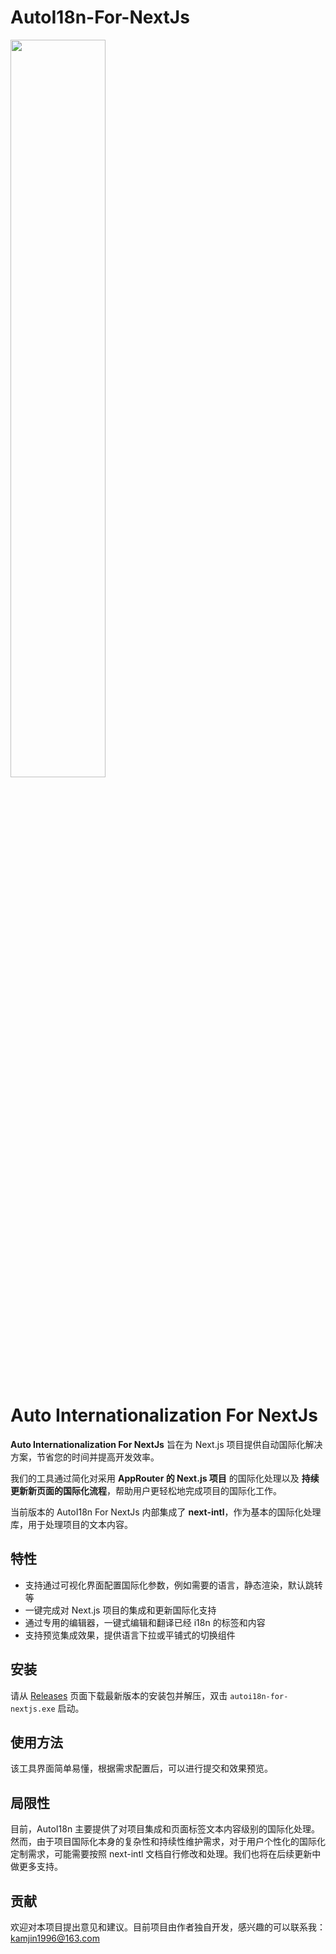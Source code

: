 # AutoI18n-For-NextJs

<img src="https://media.autoi18n.dev/autoi18n_logo_black.png" width = 55%>

# Auto Internationalization For NextJs

**Auto Internationalization For NextJs** 旨在为 Next.js 项目提供自动国际化解决方案，节省您的时间并提高开发效率。

我们的工具通过简化对采用 **AppRouter 的 Next.js 项目** 的国际化处理以及 **持续更新新页面的国际化流程**，帮助用户更轻松地完成项目的国际化工作。

当前版本的 AutoI18n For NextJs 内部集成了 **next-intl**，作为基本的国际化处理库，用于处理项目的文本内容。

## 特性

- 支持通过可视化界面配置国际化参数，例如需要的语言，静态渲染，默认跳转等
- 一键完成对 Next.js 项目的集成和更新国际化支持
- 通过专用的编辑器，一键式编辑和翻译已经 i18n 的标签和内容
- 支持预览集成效果，提供语言下拉或平铺式的切换组件

## 安装

请从 [Releases](./releases) 页面下载最新版本的安装包并解压，双击 `autoi18n-for-nextjs.exe` 启动。

## 使用方法

该工具界面简单易懂，根据需求配置后，可以进行提交和效果预览。

## 局限性

目前，AutoI18n 主要提供了对项目集成和页面标签文本内容级别的国际化处理。然而，由于项目国际化本身的复杂性和持续性维护需求，对于用户个性化的国际化定制需求，可能需要按照 next-intl 文档自行修改和处理。我们也将在后续更新中做更多支持。

## 贡献

欢迎对本项目提出意见和建议。目前项目由作者独自开发，感兴趣的可以联系我：kamjin1996@163.com


